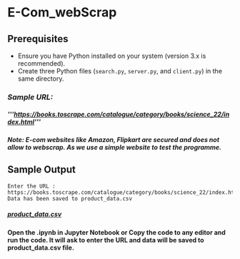 # E-Com_webScrap

## Prerequisites
- Ensure you have Python installed on your system (version 3.x is recommended).
- Create three Python files (`search.py`, `server.py`, and `client.py`) in the same directory.


### ***Sample URL:***
##### '''https://books.toscrape.com/catalogue/category/books/science_22/index.html'''
#### *Note: E-com websites like Amazon, Flipkart are secured and does not allow to webscrap. As we use a simple website to test the programme.*

## Sample Output
``` 
Enter the URL :  https://books.toscrape.com/catalogue/category/books/science_22/index.html 
Data has been saved to product_data.csv
```
##### [product_data.csv](https://github.com/user-attachments/files/17184763/product_data.csv)

#### Open the .ipynb in Jupyter Notebook or Copy the code to any editor and run the code. It will ask to enter the URL and data will be saved to product_data.csv file.
